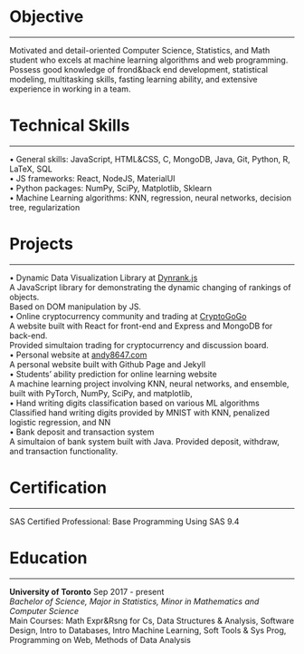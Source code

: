 
# Objective

------------------------------------------------------------------------

  
Motivated and detail-oriented Computer Science, Statistics, and Math
student who excels at machine learning algorithms and web programming.
Possess good knowledge of frond&back end development, statistical
modeling, multitasking skills, fasting learning ability, and extensive
experience in working in a team.

# Technical Skills

------------------------------------------------------------------------

  
• General skills: JavaScript, HTML&CSS, C, MongoDB, Java, Git, Python,
R, LaTeX, SQL  
• JS frameworks: React, NodeJS, MaterialUI  
• Python packages: NumPy, SciPy, Matplotlib, Sklearn  
• Machine Learning algorithms: KNN, regression, neural networks,
decision tree, regularization

# Projects

------------------------------------------------------------------------

  
• Dynamic Data Visualization Library at [Dynrank.js][]  
A JavaScript library for demonstrating the dynamic changing of rankings
of objects.  
Based on DOM manipulation by JS.  
• Online cryptocurrency community and trading at [CryptoGoGo][]  
A website built with React for front-end and Express and MongoDB for
back-end.  
Provided simultaion trading for cryptocurrency and discussion board.  
• Personal website at [andy8647.com][]  
A personal website built with Github Page and Jekyll  
• Students’ ability prediction for online learning website  
A machine learning project involving KNN, neural networks, and ensemble,
built with PyTorch, NumPy, SciPy, and matplotlib,  
• Hand writing digits classification based on various ML algorithms  
Classified hand writing digits provided by MNIST with KNN, penalized
logistic regression, and NN  
• Bank deposit and transaction system  
A simultaion of bank system built with Java. Provided deposit, withdraw,
and transaction functionality.

# Certification

------------------------------------------------------------------------

  
SAS Certified Professional: Base Programming Using SAS 9.4

# Education

------------------------------------------------------------------------

  
**University of Toronto** Sep 2017 - present  
*Bachelor of Science, Major in Statistics, Minor in Mathematics and
Computer Science*  
Main Courses: Math Expr&Rsng for Cs, Data Structures & Analysis,
Software Design, Intro to Databases, Intro Machine Learning, Soft Tools
& Sys Prog, Programming on Web, Methods of Data Analysis

</div>

  [Dynrank.js]: https://dynrank.herokuapp.com/
  [CryptoGoGo]: https://agile-shelf-49866.herokuapp.com/
  [andy8647.com]: https://andy8647.com
